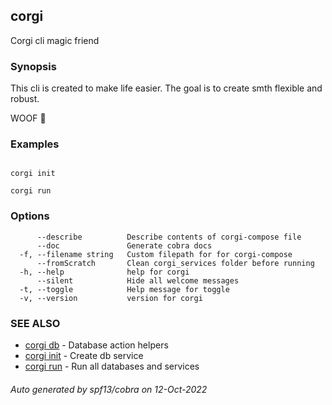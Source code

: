 ## corgi

Corgi cli magic friend

### Synopsis


This cli is created to make life easier.
The goal is to create smth flexible and robust.

WOOF 🐶
	

### Examples

```

corgi init

corgi run

```

### Options

```
      --describe          Describe contents of corgi-compose file
      --doc               Generate cobra docs
  -f, --filename string   Custom filepath for for corgi-compose
      --fromScratch       Clean corgi_services folder before running
  -h, --help              help for corgi
      --silent            Hide all welcome messages
  -t, --toggle            Help message for toggle
  -v, --version           version for corgi
```

### SEE ALSO

* [corgi db](corgi_db.md)	 - Database action helpers
* [corgi init](corgi_init.md)	 - Create db service
* [corgi run](corgi_run.md)	 - Run all databases and services

###### Auto generated by spf13/cobra on 12-Oct-2022
